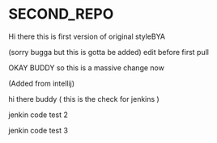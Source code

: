 # SECOND_REPO

Hi there this is first version of original styleBYA

(sorry bugga but this is gotta be added) edit before first pull 


OKAY BUDDY so this is a massive change now

(Added from intellij)

hi there buddy ( this is the check for jenkins )


jenkin code test 2

jenkin code test 3
